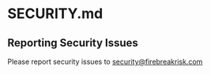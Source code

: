 # SECURITY.md
## Reporting Security Issues

Please report security issues to security@firebreakrisk.com
